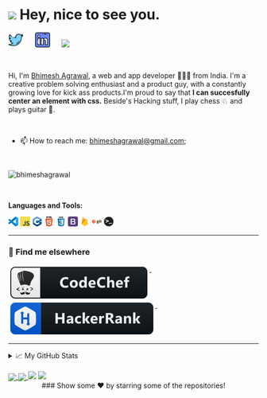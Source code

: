 <h1><img src="https://emojis.slackmojis.com/emojis/images/1531849430/4246/blob-sunglasses.gif?1531849430" width="30"/> Hey, nice to see you.</h1>

<p align="left">
<a href="https://twitter.com/agrawal_bhimesh" target="_blank"><img height="30" src="Resources/png/twitter.png?raw=true"></a>&nbsp;&nbsp;&nbsp;&nbsp;&nbsp;
<a href="https://www.linkedin.com/in/bhimesh-agrawal/" target="_blank"><img height="30" src="Resources/png/linkedin.png?raw=true"></a>&nbsp;&nbsp;&nbsp;&nbsp;&nbsp;
<a href="https://www.instagram.com/bhimesh1210/" target="_blank"><img height="30" src="https://image.flaticon.com/icons/svg/725/725278.svg"></a>&nbsp;&nbsp;&nbsp;&nbsp;&nbsp;
<!-- <a href="https://open.spotify.com" target="_blank"><img height="30" src="https://raw.githubusercontent.com/bhimeshagrawal/bhimeshagrawal/master/Resources/png/spotify.png?raw=true"></a>&nbsp;&nbsp;&nbsp;&nbsp;&nbsp; -->
<!-- <a href="https://marketplace.visualstudio.com/publishers/bhimeshagrawal" target="_blank"><img height="30" src="Resources/png/visual-studio.png?raw=true"></a>&nbsp;&nbsp;&nbsp;&nbsp;&nbsp; -->
</p>

<br>

Hi, I'm [Bhimesh Agrawal](https://www.bhimeshagrawal.com/), a web and app developer 👨🏻‍💻 from India. I'm a creative problem solving enthusiast and a product guy, with a constantly growing love for kick ass products.I'm proud to say that **I can succesfully center an element with css.** Beside's Hacking stuff, I play chess ♘ and plays guitar 🎸.

<br>


<!-- https://media.giphy.com/media/SWoSkN6DxTszqIKEqv/giphy.gif -->
<!-- <img align="right" height="250" width="400" alt="GIF" src="https://miro.medium.com/max/1360/1*IRGHmiGsa16stedQvIaZfw.gif" /> -->

<!-- <img align="right" alt="GIF" src="https://media.giphy.com/media/3ohzdKvLT1DxFxhZAI/giphy.gif" /> -->

 - 📫 How to reach me: [bhimeshagrawal@gmail.com](mailto:bhimeshagrawalggc@gmail.com);
 <!-- - 🔗 My website: [https://www.bhimeshagrawal.com/](https://www.bhimeshagrawal.com/) -->
 
 <br>

 <p align="left"> <img src="https://komarev.com/ghpvc/?username=bhimeshagrawal" alt="bhimeshagrawal" /> </p>
 
 </br>

**Languages and Tools:**
<br>

<code><img height="20" src="https://raw.githubusercontent.com/github/explore/80688e429a7d4ef2fca1e82350fe8e3517d3494d/topics/visual-studio-code/visual-studio-code.png"></code>
<code><img height="20" src="https://raw.githubusercontent.com/github/explore/80688e429a7d4ef2fca1e82350fe8e3517d3494d/topics/javascript/javascript.png"></code>
<code><img height="20" src="https://raw.githubusercontent.com/github/explore/80688e429a7d4ef2fca1e82350fe8e3517d3494d/topics/cpp/cpp.png"></code>
<code><img height = "20" src = "https://raw.githubusercontent.com/github/explore/80688e429a7d4ef2fca1e82350fe8e3517d3494d/topics/html/html.png"></code>
<code><img height = "20" src = "https://raw.githubusercontent.com/github/explore/80688e429a7d4ef2fca1e82350fe8e3517d3494d/topics/css/css.png"></code>
<code><img height = "20" src = "https://raw.githubusercontent.com/github/explore/80688e429a7d4ef2fca1e82350fe8e3517d3494d/topics/bootstrap/bootstrap.png"></code>
<code><img height="20" src="https://raw.githubusercontent.com/github/explore/80688e429a7d4ef2fca1e82350fe8e3517d3494d/topics/firebase/firebase.png"></code>
<code><img height="20" src="https://raw.githubusercontent.com/github/explore/80688e429a7d4ef2fca1e82350fe8e3517d3494d/topics/git/git.png"></code>
<code><img height="20" src="https://raw.githubusercontent.com/github/explore/80688e429a7d4ef2fca1e82350fe8e3517d3494d/topics/terminal/terminal.png"></code>


---
### 📢 Find me elsewhere
<p align="left">
  <a href="https://www.codechef.com/users/bhimeshagrawal">
    <img src="Resources/svg/codechef.svg" alt="codechef" style="vertical-align:top; margin:4px">
  </a>&nbsp;&nbsp;&nbsp;
  
  <!-- <a href="https://leetcode.com/bhimeshagrawal/">
    <img src="Resources/svg/leetcode.svg" alt="leetcode" style="vertical-align:top; margin:4px">
  </a>&nbsp;&nbsp;&nbsp; -->

  <a href="https://www.hackerrank.com/bhimeshagrawal">
    <img src="Resources/svg/hackerrank.svg" alt="hackerrank" style="vertical-align:top; margin:4px">
  </a>&nbsp;&nbsp;&nbsp;
  
  <!-- <a href="https://www.codewars.com/users/bhimeshagrawal">
    <img src="Resources/svg/codewars.svg" alt="codewars" style="vertical-align:top; margin:4px">
  </a> &nbsp;&nbsp;&nbsp; -->
</p>

<hr>

<details>
<summary>📈 My GitHub Stats</summary>

<p align="center"> <img src="https://github-readme-stats.vercel.app/api?username=AbhishekMaira10&show_icons=true&theme=gotham" alt="abhisheknaiidu" />

</details>

</br>

<a href="https://github.com/bhimeshagrawal/medisave" target="_blank">
  <img align="center" src="https://github-readme-stats.vercel.app/api/pin/?username=bhimeshagrawal&repo=medisave&theme=dracula" />
</a>
<a href="https://github.com/bhimeshagrawal/notes-app" target="_blank">
 <img align="center" src="https://github-readme-stats.vercel.app/api/pin/?username=bhimeshagrawal&repo=notes-app&theme=dracula" />
</a>
<a href="https://github.com/bhimeshagrawal/" target="_blank"><img height="137px" src="https://github-readme-stats.vercel.app/api?username=bhimeshagrawal&hide_title=true&hide_border=true&show_icons=true&include_all_commits=true&count_private=true&line_height=21&text_color=000&icon_color=000&bg_color=0,ea6161,ffc64d,fffc4d,52fa5a&theme=graywhite" /></a>
<a href="https://github.com/bhimeshagrawal" target="_blank"><img height="137px" src="https://github-readme-stats.vercel.app/api/top-langs/?username=bhimeshagrawal&hide=html&hide_title=true&hide_border=true&layout=compact&langs_count=6&exclude_repo=medisave,notes-app&text_color=000&icon_color=fff&bg_color=0,52fa5a,4dfcff,c64dff&theme=graywhite" /></a>
<div align="center">
### Show some ❤️ by starring some of the repositories!
</div>
